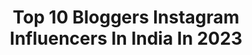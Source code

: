 ---
title: Top 10 Bloggers Instagram Influencers In India In 2023
description: >-
  Find top bloggers Instagram influencers in India in 2023. Most popular hashtags: #ad #trendingreels #trending #india.
platform: Instagram
hits: 1785
text_top: Analyze the best Instagram influencers on inBeat.
text_bottom: Our search engine aggregates 1785 Instagram influencers like this in India for you to connect with.
profiles:
  - username: "mostlysane"
    fullname: >-
      Prajakta Koli
    bio: >-
      YouTuber | Blogger | Actor | Mess-er-up-er Mumbai, India Blog - MostlySane.in
    location: "India"
    followers: 7338137
    engagement: 511
    commentsToLikes: 0.001446
    id: ck0ttsfgd44nn0i19x8fgycny
    verified: true
    hashtags: "#realtalktuesday, #feedingindiaconcert, #16days, #notoviolence"
  - username: "passionateaboutbaking"
    fullname: >-
      Deeba Rajpal
    bio: >-
      Cookbook Author | Baker | Content Creator | Blogger | Eggless Desserts | Food Stylist | Food Photography Recipes on @pabrecipes India 🇮🇳
    location: "India"
    followers: 416171
    engagement: 1005
    commentsToLikes: 0.016130
    id: ck0twjmsvfofn0i19ffoazlr7
    verified: true
    hashtags: "#ad, #strawberries, #pabrecipes, #biscofflotus"
  - username: "nayana_k.m"
    fullname: >-
      Nayana Km | Mom Blogger
    bio: >-
      Artist| mom blogger| fashion blogger Founder @inboxhairoil Shop now
    location: "India"
    followers: 106281
    engagement: 486
    commentsToLikes: 0.009569
    id: ck0w35olmrpra0i19smw5mqqg
    verified: false
    hashtags: "#instagram, #sareedrapping, #krishna, #yashodhakrishna"
  - username: "subhikshavenkat"
    fullname: >-
      Subhiksha Venkat
    bio: >-
      Fashion | Food | Travel | Lifestyle blogger 🐝 #madeinchennai Founder of @kaathadi.madras 🪁 📍Madras
    location: "India"
    followers: 111152
    engagement: 330
    commentsToLikes: 0.023098
    id: ck14girnc5fhk0i195aieuwr5
    verified: false
    hashtags: "#chennaiinfluencer, #ad, #discoverchennaiwithbee, #beeinparis"
  - username: "anupriyakapur"
    fullname: >-
      Anupriya
    bio: >-
      Single Mom | Blogger | Co-founder @imbuenatural Fitness. Lifestyle. Travel. Relatable Fashion.
    location: "India"
    followers: 238882
    engagement: 204
    commentsToLikes: 0.029517
    id: ck13bcdbvuqyd0i19b00ekhkl
    verified: true
    hashtags: "#shotoniphone14promax, #ad, #srilanka, #fitover40"
  - username: "meetbaggaa"
    fullname: >-
      MEET ARORA ♥️
    bio: >-
      Blogger | Model | Video creator Social marketing - ( @marketofmeetbaggaa ) 𝐌𝐚𝐧𝐚𝐠𝐞𝐝 𝐛𝐲 @baazdigitals 🦅 Ludhiana | Chandigarh | Delhi
    location: "India"
    followers: 194003
    engagement: 191
    commentsToLikes: 0.010773
    id: ckaosqdkzsmgp0i78pk14kyy4
    verified: false
    hashtags: "#beautyinfluencer, #trendingsongs, #fashioninfluencers, #fashionillustrator"
  - username: "riaangeorge"
    fullname: >-
      Riaan J. George
    bio: >-
      Based Mumbai-Colombo🇮🇳🇱🇰 🖥Luxury Content-Cars-Planes-Watches-GroomingGuru-Style 💻 Captain @urbaneyestudio 📸Cosmo Best Luxury Blogger YouTube Channel
    location: "India"
    followers: 78819
    engagement: 141
    commentsToLikes: 0.076321
    id: ck0ucmo26h3d80i19wma1lnf7
    verified: true
    hashtags: "#reels, #incredibleindia, #trending, #india"
  - username: "mscocoqueen"
    fullname: >-
      Sukhneet Wadhwa Gujral
    bio: >-
      A Decade In Fashion • Lifestyle • Beauty Cosmopolitan Blogger Award Winner India
    location: "India"
    followers: 136228
    engagement: 124
    commentsToLikes: 0.019352
    id: ck0uauj3md0om0i19ryrzepk4
    verified: false
    hashtags: "#explore, #trendingreels, #outfits, #travel"
  - username: "shilpiboseofficial"
    fullname: >-
      𝙎𝙝𝙞𝙡𝙥𝙞 𝘽𝙤𝙨𝙚 🧿 𝙏𝙝𝙚 𝙎𝙩𝙮𝙡𝙚 𝙏𝙤𝙖𝙨𝙩
    bio: >-
      👑 National Pageant Winner 2018 🦋 Luxury | Fashion | Travel Blogger 🔆 Image Consultant For Business queries & Collaborations EMAIL 📍Mumbai, Maharashtra
    location: "India"
    followers: 442679
    engagement: 94
    commentsToLikes: 0.023451
    id: ckto9uemreu5w0j23n92nk31y
    verified: false
    hashtags: "#thestyletoast, #cordeliacruises, #shilpixcordeliacruise, #luxurycruise"
  - username: "sangeetabijlani9"
    fullname: >-
      Sangeeta Bijlani
    bio: >-
      Actor, Miss India,Supermodel, Blogger. DM for Collaborations Contact sbblog0907@gmail.com
    location: "India"
    followers: 2544153
    engagement: 60
    commentsToLikes: 0.031687
    id: ck0tusbgr8i7t0i194g0oonq6
    verified: true
    hashtags: "#sangeetabijlanifans, #wisdom, #feelkaroreelkaro, #ascension"
---